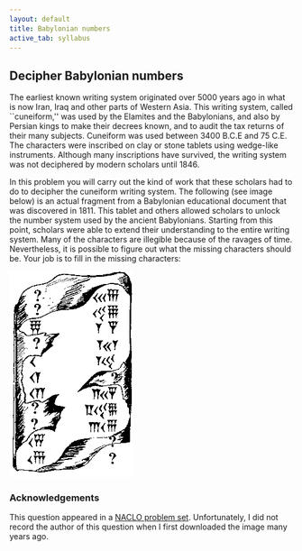 ```yaml
---
layout: default
title: Babylonian numbers
active_tab: syllabus
---
```


## Decipher Babylonian numbers

The earliest known writing system originated over 5000 years ago
in what is now Iran, Iraq and other parts of Western Asia. This
writing system, called ``cuneiform,'' was used by the Elamites and
the Babylonians, and also by Persian kings to make their decrees
known, and to audit the tax returns of their many subjects. Cuneiform
was used between 3400 B.C.E and 75 C.E. The characters were inscribed
on clay or stone tablets using wedge-like instruments. Although
many inscriptions have survived, the writing system was not deciphered
by modern scholars until 1846.

In this problem you will carry out the kind of work that these
scholars had to do to decipher the cuneiform writing system. The
following (see image below) is an actual fragment from a Babylonian
educational document that was discovered in 1811. This tablet and
others allowed scholars to unlock the number system used by the
ancient Babylonians. Starting from this point, scholars were able
to extend their understanding to the entire writing system. Many
of the characters are illegible because of the ravages of time.
Nevertheless, it is possible to figure out what the missing characters
should be.  Your job is to fill in the missing characters:

![Bablylonian tablet](../img/bab-stone.jpg 'Bablylonian tablet with numbers')


### Acknowledgements

This question appeared in a [NACLO problem set](http://www.nacloweb.org/).
Unfortunately, I did not record the author of this question when I
first downloaded the image many years ago.
